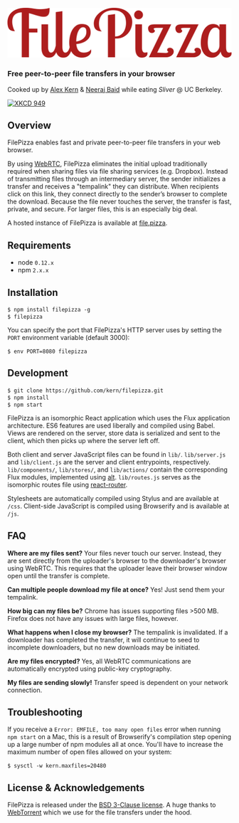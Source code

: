 ![wordmark](static/images/wordmark.png)

### Free peer-to-peer file transfers in your browser

Cooked up by [Alex Kern](http://kern.io) & [Neeraj Baid](http://neeraj.io) while eating *Sliver* @ UC Berkeley.

[![XKCD 949](http://imgs.xkcd.com/comics/file_transfer.png)](https://xkcd.com/949/)

## Overview

FilePizza enables fast and private peer-to-peer file transfers in your web browser.

By using [WebRTC](http://www.webrtc.org), FilePizza eliminates the initial upload traditionally required when sharing files via file sharing services (e.g. Dropbox). Instead of transmitting files through an intermediary server, the sender initializes a transfer and receives a "tempalink" they can distribute. When recipients click on this link, they connect directly to the sender’s browser to complete the download. Because the file never touches the server, the transfer is fast, private, and secure. For larger files, this is an especially big deal.

A hosted instance of FilePizza is available at [file.pizza](http://file.pizza).

## Requirements

* node `0.12.x`
* npm `2.x.x`

## Installation

    $ npm install filepizza -g
    $ filepizza

You can specify the port that FilePizza's HTTP server uses by setting the `PORT` environment variable (default 3000):

    $ env PORT=8080 filepizza

## Development

    $ git clone https://github.com/kern/filepizza.git
    $ npm install
    $ npm start

FilePizza is an isomorphic React application which uses the Flux application architecture. ES6 features are used liberally and compiled using Babel. Views are rendered on the server, store data is serialized and sent to the client, which then picks up where the server left off.

Both client and server JavaScript files can be found in `lib/`. `lib/server.js` and `lib/client.js` are the server and client entrypoints, respectively. `lib/components/`, `lib/stores/`, and `lib/actions/` contain the corresponding Flux modules, implemented using [alt](https://github.com/goatslacker/alt). `lib/routes.js` serves as the isomorphic routes file using [react-router](https://github.com/rackt/react-router).

Stylesheets are automatically compiled using Stylus and are available at `/css`. Client-side JavaScript is compiled using Browserify and is available at `/js`.

## FAQ

**Where are my files sent?** Your files never touch our server. Instead, they are sent directly from the uploader's browser to the downloader's browser using WebRTC. This requires that the uploader leave their browser window open until the transfer is complete.

**Can multiple people download my file at once?** Yes! Just send them your tempalink.

**How big can my files be?** Chrome has issues supporting files >500 MB. Firefox does not have any issues with large files, however.

**What happens when I close my browser?** The tempalink is invalidated. If a downloader has completed the transfer, it will continue to seed to incomplete downloaders, but no new downloads may be initiated.

**Are my files encrypted?** Yes, all WebRTC communications are automatically encrypted using public-key cryptography.

**My files are sending slowly!** Transfer speed is dependent on your network connection.

## Troubleshooting

If you receive a `Error: EMFILE, too many open files` error when running `npm
start` on a Mac, this is a result of Browserify's compilation step opening up a
large number of npm modules all at once. You'll have to increase the maximum
number of open files allowed on your system:

    $ sysctl -w kern.maxfiles=20480

## License & Acknowledgements

FilePizza is released under the [BSD 3-Clause license](https://github.com/kern/filepizza/blob/master/LICENSE). A huge thanks to [WebTorrent](https://github.com/feross/webtorrent) which we use for the file transfers under the hood.
